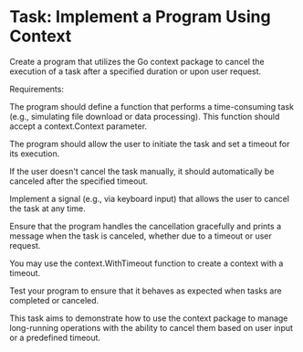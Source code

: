 # Task: Implement a Program Using Context

Create a program that utilizes the Go context package to cancel the execution of a task after a specified duration or upon user request.

Requirements:

The program should define a function that performs a time-consuming task (e.g., simulating file download or data processing). This function should accept a context.Context parameter.

The program should allow the user to initiate the task and set a timeout for its execution.

If the user doesn't cancel the task manually, it should automatically be canceled after the specified timeout.

Implement a signal (e.g., via keyboard input) that allows the user to cancel the task at any time.

Ensure that the program handles the cancellation gracefully and prints a message when the task is canceled, whether due to a timeout or user request.

You may use the context.WithTimeout function to create a context with a timeout.

Test your program to ensure that it behaves as expected when tasks are completed or canceled.

This task aims to demonstrate how to use the context package to manage long-running operations with the ability to cancel them based on user input or a predefined timeout.